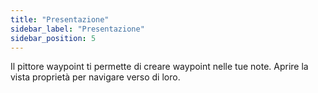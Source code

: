 ```yaml
---
title: "Presentazione"
sidebar_label: "Presentazione"
sidebar_position: 5
---
```


Il pittore waypoint ti permette di creare waypoint nelle tue note. Aprire la vista proprietà per navigare verso di loro.
